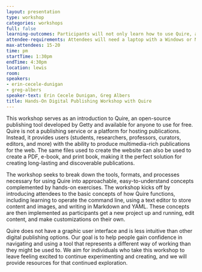 ```yaml
---
layout: presentation
type: workshop
categories: workshops
full: false
learning-outcomes: Participants will not only learn how to use Quire, a tool that enables them to publish in multiple formats, but they will also learn about the command-line, YAML, Markdown, and CSS. The goal of the workshop is for attendees to leave feel empowered by these new skills and ready to tackle a publishing project of their own.
attendee-requirements: Attendees will need a laptop with a Windows or Mac operating system (plus charging cable). They will need to install Quire (https://quire.getty.edu/docs-v1/install-uninstall/) and Visual Studio Code (https://code.visualstudio.com/) in advance. A general knowledge of YAML and Markdown is a plus, but the workshop is designed for absolute beginners.
max-attendees: 15-20
time: pm
startTime: 1:30pm
endTime: 4:30pm
location: lewis
room: 
speakers:
- erin-cecele-dunigan
- greg-albers
speaker-text: Erin Cecele Dunigan, Greg Albers
title: Hands-On Digital Publishing Workshop with Quire
---
```

This workshop serves as an introduction to Quire, an open-source publishing tool developed by Getty and available for anyone to use for free. Quire is not a publishing service or a platform for hosting publications. Instead, it provides users (students, researchers, professors, curators, editors, and more) with the ability to produce multimedia-rich publications for the web. The same files used to create the website can also be used to create a PDF, e-book, and print book, making it the perfect solution for creating long-lasting and discoverable publications.

The workshop seeks to break down the tools, formats, and processes necessary for using Quire into approachable, easy-to-understand concepts complemented by hands-on exercises. The workshop kicks off by introducing attendees to the basic concepts of how Quire functions, including learning to operate the command line, using a text editor to store content and images, and writing in Markdown and YAML. These concepts are then implemented as participants get a new project up and running, edit content, and make customizations on their own.

Quire does not have a graphic user interface and is less intuitive than other digital publishing options. Our goal is to help people gain confidence in navigating and using a tool that represents a different way of working than they might be used to. We aim for individuals who take this workshop to leave feeling excited to continue experimenting and creating, and we will provide resources for that continued exploration.
